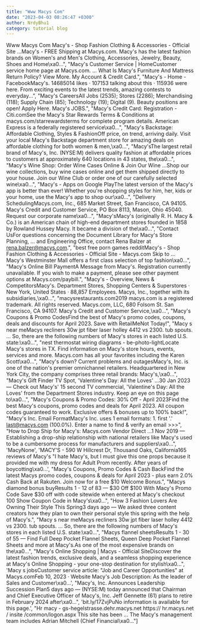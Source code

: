 ```yaml
---
title: "Www Macys Com"
date: "2023-04-03 08:26:47 +0300"
author: NrdyBhu1
category: tutorial blog
---
```

Www Macys Com
Macy's - Shop Fashion Clothing & Accessories - Official Site ...Macy's - FREE Shipping at Macys.com. Macy's has the latest fashion brands on Women's and Men's Clothing, Accessories, Jewelry, Beauty, Shoes and Home\xa0...", "Macy's Customer Service | HomeCustomer service home page at Macys.com. ... What Is Macy's Furniture And Mattress Return Policy? View More. My Account & Credit Card.", "Macy's - Home - FacebookMacy's. 14685014 likes · 107153 talking about this · 115936 were here. From exciting events to the latest trends, amazing contests to everyday...", "Macy's CareersAll Jobs (2535); Stores (2286); Merchandising (118); Supply Chain (85); Technology (19); Digital (9). Beauty positions are open! Apply Here. Macy's JOBS.", "Macy's Credit Card: Registration - Citi.comSee the Macy's Star Rewards Terms & Conditions at macys.com/starrewardsterms for complete program details. American Express is a federally registered service\xa0...", "Macy's Backstage: Affordable Clothing, Styles & FashionOff price, on trend, arriving daily. Visit your local Macy's Backstage department store for amazing deals on affordable clothing for both women & men,\xa0...", "Macy'sThe largest retail brand of Macy's, Inc. (NYSE:M) delivers quality fashion at affordable prices to customers at approximately 640 locations in 43 states, the\xa0...", "Macy's Wine Shop: Order Wine Cases Online & Join Our Wine ...Shop our wine collections, buy wine cases online and get them shipped directly to your house. Join our Wine Club or order one of our carefully selected wine\xa0...", "Macy's - Apps on Google PlayThe latest version of the Macy's app is better than ever! Whether you're shopping styles for him, her, kids or your home, use the Macy's app to shop our\xa0...", "Delivery SchedulingMacys.com, Inc., 685 Market Street, San Francisco, CA 94105. Macy's Credit and Customer Service, PO Box 8113, Mason, Ohio 45040. Request our corporate name\xa0...", "Macy'sMacy's (originally R. H. Macy & Co.) is an American chain of high-end department stores founded in 1858 by Rowland Hussey Macy. It became a division of the\xa0...", "Contact UsFor questions concerning the Document Library for Macy's Store Planning, ... and Engineering Office, contact Rena Balzer at rena.balzer@macys.com.", "best free porn games redditMacy's - Shop Fashion Clothing & Accessories - Official Site - Macys.com Skip to ... Macy's Westminster Mall offers a first class selection of top fashion\xa0...", "Macy's Online Bill PaymentA Message from Macy's. Registration currently unavailable. If you wish to make a payment, please see other payment options at Macys.com/paybill.", "Macy's - Overview, News & CompetitorsMacy's. Department Stores, Shopping Centers & Superstores · New York, United States · 88,857 Employees. Macys, Inc., together with its subsidiaries,\xa0...", "macysrestaurants.com2019 macys.com is a registered trademark. All rights reserved. Macys.com, LLC, 680 Folsom St. San Francisco, CA 94107. Macy's Credit and Customer Service,\xa0...", "Macy's Coupons & Promo CodesFind the best of Macy's promo codes, coupons, deals and discounts for April 2023. Save with RetailMeNot Today!", "Macy s near meMacys recliners 30w jpt fiber laser holley 4412 vs 2300. tub spouts. ... So, there are the following numbers of Macy's stores in each listed U.S. state:\xa0...", "nest thermostat wiring diagrams - be-photo-lightLocate Macy's stores in TX. Find information on Macy's store hours, events, services and more. Macys.com has all your favorites including the Karen Scott\xa0...", "Macy's down? Current problems and outagesMacy's, Inc. is one of the nation's premier omnichannel retailers. Headquartered in New York City, the company comprises three retail brands: Macy's,\xa0...", "Macy's Gift Finder TV Spot, 'Valentine's Day: All the Loves' ...30 Jan 2023 — Check out Macy's' 15 second TV commercial, 'Valentine's Day: All the Loves' from the Department Stores industry. Keep an eye on this page to\xa0...", "Macy's Coupons & Promo Codes: 30% Off - April 2023Find the best Macy's coupons, promo codes and deals for April 2023. All coupon codes guaranteed to work. Exclusive offers & bonuses up to 100% back!", "Macy's Inc. Email FormatMacy's Inc. uses 1 email formats: 1. first '.' last@macys.com (100.0%). Enter a name to find & verify an email >>>", "How to Drop Ship for Macy's: Macys.com Vendor Direct ...1 Nov 2019 — Establishing a drop-ship relationship with national retailers like Macy's used to be a cumbersome process for manufacturers and suppliers\xa0...", 'MacyNone', 'MACY\'S - 590 W Hillcrest Dr, Thousand Oaks, California165 reviews of Macy\'s "I hate Macy\'s, but I must give this one props because it provided me with my dress for Adult Prom recently. After years of boycotting\xa0...', "Macy's Coupons, Promo Codes & Cash BackFind the latest Macys promo codes, coupons & deals for April 2023 - plus earn 2.0% Cash Back at Rakuten. Join now for a free $10 Welcome Bonus.", "Macys diamond bonus buyResults 1 - 12 of 83 — $30 Off $100 With Macy's Promo Code Save $30 off with code sitewide when entered at Macy's checkout 100 Show Coupon Code in Macy's\xa0...", "How 3 Fashion Lovers Are Owning Their Style This Spring3 days ago — We asked three content creators how they plan to own their personal style this spring with the help of Macy's.", "Macy s near meMacys recliners 30w jpt fiber laser holley 4412 vs 2300. tub spouts. ... So, there are the following numbers of Macy's stores in each listed U.S. state:\xa0...", "Macys flannel sheetsResults 1 - 30 of 55 — Find Full Deep Pocket Flannel Sheets, Queen Deep Pocket Flannel Sheets and more at Macy's.As one of the most expensive brands on the\xa0...", "Macy's Online Shopping | Macys - Official SiteDiscover the latest fashion trends, exclusive deals, and a seamless shopping experience at Macy's Online Shopping - your one-stop destination for stylish\xa0...", 'Macy s jobsCustomer service article: "Job and Career Opportunities" at Macys.comFeb 10, 2023 · Website Macy\'s Job Description: As the leader of Sales and Customer\xa0...', "Macy's, Inc. Announces Leadership Succession Plan5 days ago — (NYSE:M) today announced that Chairman and Chief Executive Officer of Macy's, Inc. Jeff Gennette (61) plans to retire in February 2024 after\xa0...", 'bit.ly/17ZvjPuNo information is available for this page.', "Hr macy - gs-hegelstrasse.dehr.macys.net https:// hr.macys.net / insite /common/logon.aspx This site has been ... The Macy's management team includes Adrian Mitchell (Chief Financial\xa0..."]
